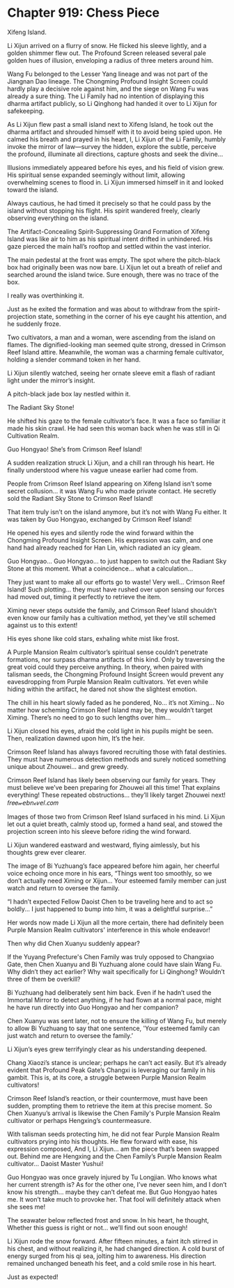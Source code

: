 # Chapter 919: Chess Piece

Xifeng Island.

Li Xijun arrived on a flurry of snow. He flicked his sleeve lightly, and a golden shimmer flew out. The Profound Screen released several pale golden hues of illusion, enveloping a radius of three meters around him.

Wang Fu belonged to the Lesser Yang lineage and was not part of the Jiangnan Dao lineage. The Chongming Profound Insight Screen could hardly play a decisive role against him, and the siege on Wang Fu was already a sure thing. The Li Family had no intention of displaying this dharma artifact publicly, so Li Qinghong had handed it over to Li Xijun for safekeeping.

As Li Xijun flew past a small island next to Xifeng Island, he took out the dharma artifact and shrouded himself with it to avoid being spied upon. He calmed his breath and prayed in his heart, I, Li Xijun of the Li Family, humbly invoke the mirror of law—survey the hidden, explore the subtle, perceive the profound, illuminate all directions, capture ghosts and seek the divine...

Illusions immediately appeared before his eyes, and his field of vision grew. His spiritual sense expanded seemingly without limit, allowing overwhelming scenes to flood in. Li Xijun immersed himself in it and looked toward the island.

Always cautious, he had timed it precisely so that he could pass by the island without stopping his flight. His spirit wandered freely, clearly observing everything on the island.

The Artifact-Concealing Spirit-Suppressing Grand Formation of Xifeng Island was like air to him as his spiritual intent drifted in unhindered. His gaze pierced the main hall’s rooftop and settled within the vast interior.

The main pedestal at the front was empty. The spot where the pitch-black box had originally been was now bare. Li Xijun let out a breath of relief and searched around the island twice. Sure enough, there was no trace of the box.

I really was overthinking it.

Just as he exited the formation and was about to withdraw from the spirit-projection state, something in the corner of his eye caught his attention, and he suddenly froze.

Two cultivators, a man and a woman, were ascending from the island on flames. The dignified-looking man seemed quite strong, dressed in Crimson Reef Island attire. Meanwhile, the woman was a charming female cultivator, holding a slender command token in her hand.

Li Xijun silently watched, seeing her ornate sleeve emit a flash of radiant light under the mirror’s insight.

A pitch-black jade box lay nestled within it.

The Radiant Sky Stone!

He shifted his gaze to the female cultivator’s face. It was a face so familiar it made his skin crawl. He had seen this woman back when he was still in Qi Cultivation Realm.

Guo Hongyao! She’s from Crimson Reef Island!

A sudden realization struck Li Xijun, and a chill ran through his heart. He finally understood where his vague unease earlier had come from.

People from Crimson Reef Island appearing on Xifeng Island isn’t some secret collusion... it was Wang Fu who made private contact. He secretly sold the Radiant Sky Stone to Crimson Reef Island!

That item truly isn’t on the island anymore, but it’s not with Wang Fu either. It was taken by Guo Hongyao, exchanged by Crimson Reef Island!

He opened his eyes and silently rode the wind forward within the Chongming Profound Insight Screen. His expression was calm, and one hand had already reached for Han Lin, which radiated an icy gleam.

Guo Hongyao... Guo Hongyao... to just happen to switch out the Radiant Sky Stone at this moment. What a coincidence... what a calculation...

They just want to make all our efforts go to waste! Very well... Crimson Reef Island! Such plotting... they must have rushed over upon sensing our forces had moved out, timing it perfectly to retrieve the item.

Ximing never steps outside the family, and Crimson Reef Island shouldn’t even know our family has a cultivation method, yet they’ve still schemed against us to this extent!

His eyes shone like cold stars, exhaling white mist like frost.

A Purple Mansion Realm cultivator’s spiritual sense couldn’t penetrate formations, nor surpass dharma artifacts of this kind. Only by traversing the great void could they perceive anything. In theory, when paired with talisman seeds, the Chongming Profound Insight Screen would prevent any eavesdropping from Purple Mansion Realm cultivators. Yet even while hiding within the artifact, he dared not show the slightest emotion.

The chill in his heart slowly faded as he pondered, No... it’s not Ximing... No matter how scheming Crimson Reef Island may be, they wouldn’t target Ximing. There’s no need to go to such lengths over him...

Li Xijun closed his eyes, afraid the cold light in his pupils might be seen. Then, realization dawned upon him, It’s the heir.

Crimson Reef Island has always favored recruiting those with fatal destinies. They must have numerous detection methods and surely noticed something unique about Zhouwei... and grew greedy.

Crimson Reef Island has likely been observing our family for years. They must believe we’ve been preparing for Zhouwei all this time! That explains everything! These repeated obstructions... they’ll likely target Zhouwei next!
𝑓𝘳𝑒𝑒𝓌𝘦𝘣𝘯ℴ𝑣𝘦𝑙.𝘤𝑜𝑚

Images of those two from Crimson Reef Island surfaced in his mind. Li Xijun let out a quiet breath, calmly stood up, formed a hand seal, and stowed the projection screen into his sleeve before riding the wind forward.

Li Xijun wandered eastward and westward, flying aimlessly, but his thoughts grew ever clearer.

The image of Bi Yuzhuang’s face appeared before him again, her cheerful voice echoing once more in his ears, “Things went too smoothly, so we don’t actually need Ximing or Xijun... Your esteemed family member can just watch and return to oversee the family.

“I hadn’t expected Fellow Daoist Chen to be traveling here and to act so boldly... I just happened to bump into him, it was a delightful surprise...”

Her words now made Li Xijun all the more certain, there had definitely been Purple Mansion Realm cultivators' interference in this whole endeavor!

Then why did Chen Xuanyu suddenly appear?

If the Yuyang Prefecture's Chen Family was truly opposed to Changxiao Gate, then Chen Xuanyu and Bi Yuzhuang alone could have slain Wang Fu. Why didn’t they act earlier? Why wait specifically for Li Qinghong? Wouldn’t three of them be overkill?

Bi Yuzhuang had deliberately sent him back. Even if he hadn’t used the Immortal Mirror to detect anything, if he had flown at a normal pace, might he have run directly into Guo Hongyao and her companion?

Chen Xuanyu was sent later, not to ensure the killing of Wang Fu, but merely to allow Bi Yuzhuang to say that one sentence, 'Your esteemed family can just watch and return to oversee the family.’

Li Xijun’s eyes grew terrifyingly clear as his understanding deepened.

Chang Xiaozi’s stance is unclear; perhaps he can’t act easily. But it’s already evident that Profound Peak Gate’s Changxi is leveraging our family in his gambit. This is, at its core, a struggle between Purple Mansion Realm cultivators!

Crimson Reef Island’s reaction, or their countermove, must have been sudden, prompting them to retrieve the item at this precise moment. So Chen Xuanyu’s arrival is likewise the Chen Family's Purple Mansion Realm cultivator or perhaps Hengxing’s countermeasure.

With talisman seeds protecting him, he did not fear Purple Mansion Realm cultivators prying into his thoughts. He flew forward with ease, his expression composed, And I, Li Xijun... am the piece that’s been swapped out. Behind me are Hengxing and the Chen Family’s Purple Mansion Realm cultivator... Daoist Master Yushui!

Guo Hongyao was once gravely injured by Tu Longjian. Who knows what her current strength is? As for the other one, I’ve never seen him, and I don’t know his strength... maybe they can’t defeat me. But Guo Hongyao hates me. It won’t take much to provoke her. That fool will definitely attack when she sees me!

The seawater below reflected frost and snow. In his heart, he thought, Whether this guess is right or not... we’ll find out soon enough!

Li Xijun rode the snow forward. After fifteen minutes, a faint itch stirred in his chest, and without realizing it, he had changed direction. A cold burst of energy surged from his qi sea, jolting him to awareness. His direction remained unchanged beneath his feet, and a cold smile rose in his heart.

Just as expected!
